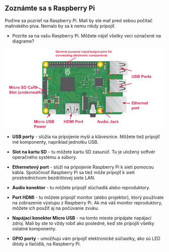 ## Zoznámte sa s Raspberry Pi

Poďme sa pozrieť na Raspberry Pi. Mali by ste mať pred sebou počítač malinského piva. Nemalo by sa k nemu nikdy pripojiť.

+ Pozrite sa na vašu Raspberry Pi. Môžete nájsť všetky veci označené na diagrame?

![screenshot](images/pi-labelled-names.png)

+ **USB porty** - slúžia na pripojenie myši a klávesnice. Môžete tiež pripojiť iné komponenty, napríklad jednotku USB.

+ **Slot na kartu SD** - tu môžete kartu SD zasunúť. Tu je uložený softvér operačného systému a súbory.

+ **Ethernetový port** - slúži na pripojenie Raspberry Pi k sieti pomocou kábla. Spoločnosť Raspberry Pi sa tiež môže pripojiť k sieti prostredníctvom bezdrôtovej siete LAN.

+ **Audio konektor** - tu môžete pripojiť slúchadlá alebo reproduktory.

+ **Port HDMI** - tu môžete pripojiť monitor (alebo projektor), ktorý používate na zobrazenie výstupu z Raspberry Pi. Ak má váš monitor reproduktory, môžete ich použiť aj na počúvanie zvuku.

+ **Napájací konektor Micro USB** - na tomto mieste pripájate napájací zdroj. Mali by ste to vždy robiť ako posledné, keď ste pripojili všetky ostatné komponenty.

+ **GPIO porty** - umožňujú vám pripojiť elektronické súčiastky, ako sú LED diódy a tlačidlá, na Raspberry Pi.